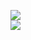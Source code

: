 [![](https://img.shields.io/badge/Made%20With-Github%20Spray-lightgrey.svg?style=for-the-badge&logo=github)](https://github.com/Annihil/github-spray#2702)  
[![](https://i.imgur.com/2DrTn0Z.gif)](https://github.com/Annihil/github-spray)